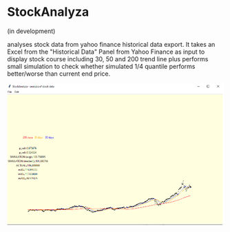 # StockAnalyza

(in development)

analyses stock data from yahoo finance historical data export.
It takes an Excel from the "Historical Data" Panel from Yahoo Finance as input
to display stock course including 30, 50 and 200 trend line
plus performs small simulation to check whether simulated 1/4 quantile
performs better/worse than current end price.

![StockAnalyza](https://github.com/nthomasCUBE/StockAnalyza/blob/main/Figure1.png)
